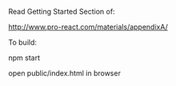 Read Getting Started Section of:

http://www.pro-react.com/materials/appendixA/

To build:

npm start

open public/index.html in browser